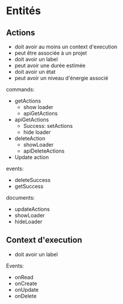 # Entités

## Actions

- doit avoir au moins un context d'execution
- peut être associée à un projet
- doit avoir un label
- peut avoir une durée estimée
- doit avoir un état
- peut avoir un niveau d'énergie associé

commands:

- getActions
  - show loader
  - apiGetActions
- apiGetActions
  - Success: setActions
  - hide loader
- deleteAction
  - showLoader
  - apiDeleteActions
- Update action

events:

- deleteSuccess
- getSuccess

documents:

- updateActions
- showLoader
- hideLoader

## Context d'execution

- doit avoir un label

Events:

- onRead
- onCreate
- onUpdate
- onDelete
